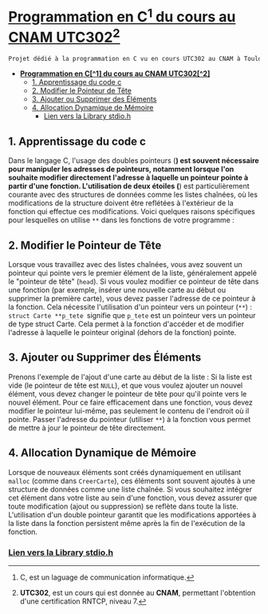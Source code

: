 # <u>**Programmation en C[^1] du cours au CNAM UTC302[^2]**</u>
	
```markdown
Projet dédié à la programmation en C vu en cours UTC302 au CNAM à Toulouse.
```

- [**Programmation en C\[^1\] du cours au CNAM UTC302\[^2\]**](#programmation-en-c1-du-cours-au-cnam-utc3022)
  - [1. Apprentissage du code c](#1-apprentissage-du-code-c)
  - [2. Modifier le Pointeur de Tête](#2-modifier-le-pointeur-de-tête)
  - [3. Ajouter ou Supprimer des Éléments](#3-ajouter-ou-supprimer-des-éléments)
  - [4. Allocation Dynamique de Mémoire](#4-allocation-dynamique-de-mémoire)
    - [Lien vers la Library stdio.h](#lien-vers-la-library-stdioh)


## 1. Apprentissage du code c

Dans le langage C, l'usage des doubles pointeurs (**) est souvent nécessaire pour manipuler les adresses de pointeurs, notamment lorsque l'on souhaite modifier directement l'adresse à laquelle un pointeur pointe à partir d'une fonction. L'utilisation de deux étoiles (**) est particulièrement courante avec des structures de données comme les listes chaînées, où les modifications de la structure doivent être reflétées à l'extérieur de la fonction qui effectue ces modifications. Voici quelques raisons spécifiques pour lesquelles on utilise `**` dans les fonctions de votre programme :

## 2. Modifier le Pointeur de Tête
Lorsque vous travaillez avec des listes chaînées, vous avez souvent un pointeur qui pointe vers le premier élément de la liste, généralement appelé le "pointeur de tête" (`head`). Si vous voulez modifier ce pointeur de tête dans une fonction (par exemple, insérer une nouvelle carte au début ou supprimer la première carte), vous devez passer l'adresse de ce pointeur à la fonction. Cela nécessite l'utilisation d'un pointeur vers un pointeur (`**`) :
`struct Carte **p_tete `signifie que `p_tete` est un pointeur vers un pointeur de type struct Carte. Cela permet à la fonction d'accéder et de modifier l'adresse à laquelle le pointeur original (dehors de la fonction) pointe.

## 3. Ajouter ou Supprimer des Éléments
Prenons l'exemple de l'ajout d'une carte au début de la liste :
Si la liste est vide (le pointeur de tête est `NULL`), et que vous voulez ajouter un nouvel élément, vous devez changer le pointeur de tête pour qu'il pointe vers le nouvel élément. Pour ce faire efficacement dans une fonction, vous devez modifier le pointeur lui-même, pas seulement le contenu de l'endroit où il pointe. Passer l'adresse du pointeur (utiliser `**`) à la fonction vous permet de mettre à jour le pointeur de tête directement.

## 4. Allocation Dynamique de Mémoire
Lorsque de nouveaux éléments sont créés dynamiquement en utilisant `malloc` (comme dans `CreerCarte`), ces éléments sont souvent ajoutés à une structure de données comme une liste chaînée. Si vous souhaitez intégrer cet élément dans votre liste au sein d'une fonction, vous devez assurer que toute modification (ajout ou suppression) se reflète dans toute la liste. L'utilisation d'un double pointeur garantit que les modifications apportées à la liste dans la fonction persistent même après la fin de l'exécution de la fonction.

### [Lien vers la Library stdio.h](https://www.tutorialspoint.com/c_standard_library/stdio_h.htm)



[^1]: C, est un laguage de communication informatique.
[^2]: **UTC302**, est un cours qui est donnée au **CNAM**, permettant l'obtention d'une certification RNTCP, niveau 7.
